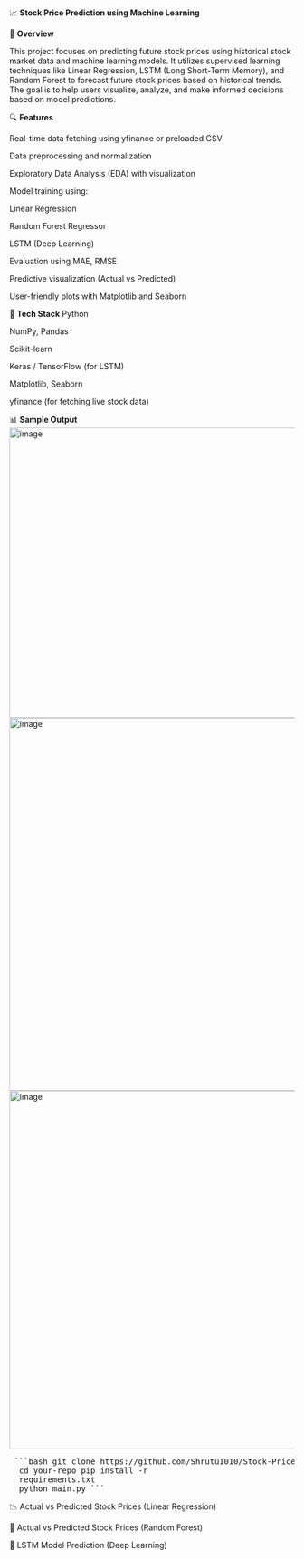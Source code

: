 
📈 **Stock Price Prediction using Machine Learning**

🧠 **Overview**

This project focuses on predicting future stock prices using historical stock market data and machine learning models. It utilizes supervised learning techniques like Linear Regression, LSTM (Long Short-Term Memory), and Random Forest to forecast future stock prices based on historical trends. The goal is to help users visualize, analyze, and make informed decisions based on model predictions.

🔍 **Features**

Real-time data fetching using yfinance or preloaded CSV

Data preprocessing and normalization

Exploratory Data Analysis (EDA) with visualization

Model training using:

Linear Regression

Random Forest Regressor

LSTM (Deep Learning)

Evaluation using MAE, RMSE

Predictive visualization (Actual vs Predicted)

User-friendly plots with Matplotlib and Seaborn

🧰 **Tech Stack**
Python

NumPy, Pandas

Scikit-learn

Keras / TensorFlow (for LSTM)

Matplotlib, Seaborn

yfinance (for fetching live stock data)

📊 **Sample Output**
<img width="925" height="513" alt="image" src="https://github.com/user-attachments/assets/9ad98a53-df09-4f0a-b7fe-95c935e35486" />
<img width="850" height="659" alt="image" src="https://github.com/user-attachments/assets/25e4276f-5ba3-4d59-8414-7349bbba5491" />
<img width="785" height="633" alt="image" src="https://github.com/user-attachments/assets/2c6bbd58-d7ac-4d18-ba3c-c2189f86467e" />
<pre> ```bash git clone https://github.com/Shrutu1010/Stock-Price-Prediction.git
  cd your-repo pip install -r 
  requirements.txt
  python main.py ``` </pre>


📉 Actual vs Predicted Stock Prices (Linear Regression)

🌲 Actual vs Predicted Stock Prices (Random Forest)

🔁 LSTM Model Prediction (Deep Learning)
